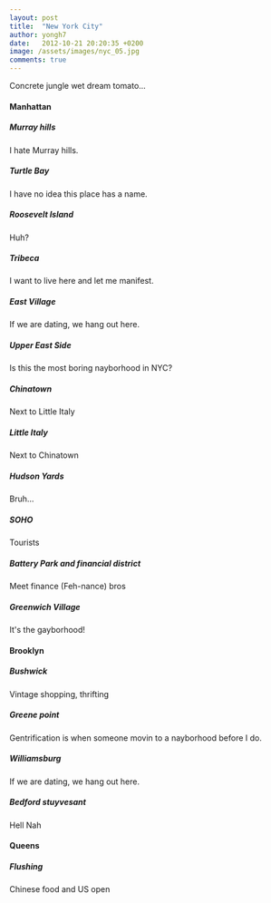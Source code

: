 ```yaml
---
layout: post
title:  "New York City"
author: yongh7
date:   2012-10-21 20:20:35 +0200
image: /assets/images/nyc_05.jpg
comments: true
---
```


Concrete jungle wet dream tomato...

#### Manhattan

##### Murray hills
I hate Murray hills.

##### Turtle Bay
I have no idea this place has a name.

##### Roosevelt Island
Huh? 

##### Tribeca
I want to live here and let me manifest.

##### East Village
If we are dating, we hang out here.

##### Upper East Side
Is this the most boring nayborhood in NYC?

##### Chinatown
Next to Little Italy

##### Little Italy
Next to Chinatown

##### Hudson Yards
Bruh...

##### SOHO
Tourists

##### Battery Park and financial district
Meet finance (Feh-nance) bros

##### Greenwich Village
It's the gayborhood! 

#### Brooklyn

##### Bushwick
Vintage shopping, thrifting

##### Greene point 
Gentrification is when someone movin to a nayborhood before I do.

##### Williamsburg
If we are dating, we hang out here.

##### Bedford stuyvesant
Hell Nah

#### Queens

##### Flushing
Chinese food and US open 



